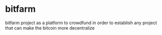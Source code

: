 # bitfarm
bitfarm project  as a platform to crowdfund in order to establish any project that can make the bitcoin more decentralize
